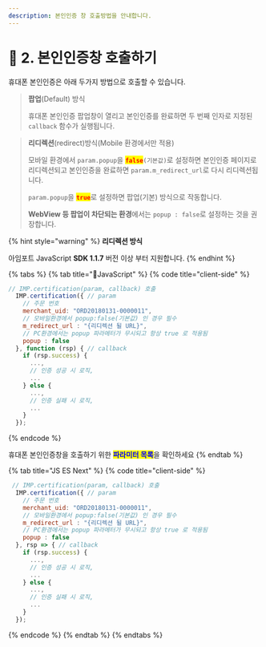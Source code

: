 ```yaml
---
description: 본인인증 창 호출방법을 안내합니다.
---
```


# 🥏 2. 본인인증창 호출하기

휴대폰 본인인증은 아래 두가지 방법으로 호출할 수 있습니다.

> **팝업**(Default) 방식
>
> 휴대폰 본인인증 팝업창이 열리고 본인인증를 완료하면 두 번째 인자로 지정된 `callback` 함수가 실행됩니다.

> **리디렉션**(redirect)방식(Mobile 환경에서만 적용)
>
> 모바일 환경에서 `param.popup`을 <mark style="color:red;">**`false`**</mark>`(기본값)`로 설정하면 본인인증 페이지로 리디렉션되고 본인인증을 완료하면 `param.m_redirect_url`로 다시 리디렉션됩니다.&#x20;
>
> `param.popup`을 <mark style="color:red;">**`true`**</mark>로 설정하면 팝업(기본) 방식으로 작동합니다.&#x20;
>
> **WebView 등 팝업이 차단되는 환경**에서는 `popup : false`로 설정하는 것을 권장합니다.

{% hint style="warning" %}
**리디렉션 방식**

아임포트 JavaScript **SDK 1.1.7** 버전 이상 부터 지원합니다.
{% endhint %}

{% tabs %}
{% tab title="JavaScript" %}
{% code title="client-side" %}
```javascript
// IMP.certification(param, callback) 호출
  IMP.certification({ // param
    // 주문 번호
    merchant_uid: "ORD20180131-0000011", 
    // 모바일환경에서 popup:false(기본값) 인 경우 필수
    m_redirect_url : "{리디렉션 될 URL}", 
    // PC환경에서는 popup 파라메터가 무시되고 항상 true 로 적용됨
    popup : false 
  }, function (rsp) { // callback
    if (rsp.success) {
      ...,
      // 인증 성공 시 로직,
      ...
    } else {
      ...,
      // 인증 실패 시 로직,
      ...
    }
  });
```
{% endcode %}

휴대폰 본인인증창을 호출하기 위한 <mark style="color:blue;">**파라미터 목록**</mark>을 확인하세요
{% endtab %}

{% tab title="JS ES Next" %}
{% code title="client-side" %}
```javascript
 // IMP.certification(param, callback) 호출
  IMP.certification({ // param
    // 주문 번호
    merchant_uid: "ORD20180131-0000011", 
    // 모바일환경에서 popup:false(기본값) 인 경우 필수
    m_redirect_url : "{리디렉션 될 URL}", 
    // PC환경에서는 popup 파라메터가 무시되고 항상 true 로 적용됨
    popup : false 
  }, rsp => { // callback
    if (rsp.success) {
      ...,
      // 인증 성공 시 로직,
      ...
    } else {
      ...,
      // 인증 실패 시 로직,
      ...
    }
  });
```
{% endcode %}
{% endtab %}
{% endtabs %}
